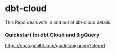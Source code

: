 # dbt-cloud
This Repo deals with in and out of dbt-cloud details.

### Quickstart for dbt Cloud and BigQuery
https://docs.getdbt.com/guides/bigquery?step=1
